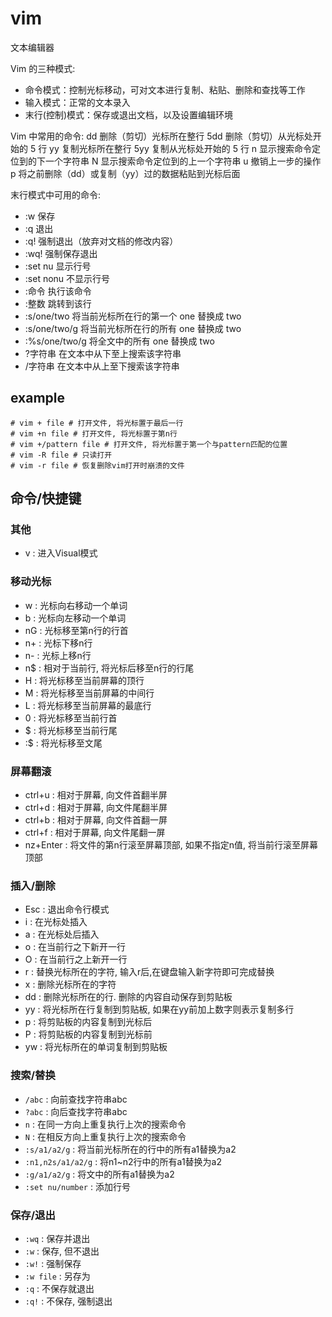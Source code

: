# vim
文本编辑器

Vim 的三种模式:
- 命令模式：控制光标移动，可对文本进行复制、粘贴、删除和查找等工作
- 输入模式：正常的文本录入
- 末行(控制)模式：保存或退出文档，以及设置编辑环境

Vim 中常用的命令:
dd 删除（剪切）光标所在整行
5dd 删除（剪切）从光标处开始的 5 行
yy 复制光标所在整行
5yy 复制从光标处开始的 5 行
n 显示搜索命令定位到的下一个字符串
N 显示搜索命令定位到的上一个字符串
u 撤销上一步的操作
p 将之前删除（dd）或复制（yy）过的数据粘贴到光标后面

末行模式中可用的命令:
- :w 保存
- :q 退出
- :q! 强制退出（放弃对文档的修改内容）
- :wq! 强制保存退出
- :set nu 显示行号
- :set nonu 不显示行号
- :命令 执行该命令
- :整数 跳转到该行
- :s/one/two 将当前光标所在行的第一个 one 替换成 two 
- :s/one/two/g 将当前光标所在行的所有 one 替换成 two 
- :%s/one/two/g 将全文中的所有 one 替换成 two 
- ?字符串 在文本中从下至上搜索该字符串
- /字符串 在文本中从上至下搜索该字符串

## example
```
# vim + file # 打开文件, 将光标置于最后一行
# vim +n file # 打开文件, 将光标置于第n行
# vim +/pattern file # 打开文件, 将光标置于第一个与pattern匹配的位置
# vim -R file # 只读打开
# vim -r file # 恢复删除vim打开时崩溃的文件
```

## 命令/快捷键

### 其他
- v : 进入Visual模式

### 移动光标
- w : 光标向右移动一个单词
- b : 光标向左移动一个单词
- nG : 光标移至第n行的行首
- n+ : 光标下移n行
- n- : 光标上移n行
- n$ : 相对于当前行, 将光标后移至n行的行尾
- H : 将光标移至当前屏幕的顶行
- M : 将光标移至当前屏幕的中间行
- L : 将光标移至当前屏幕的最底行
- 0 : 将光标移至当前行首
- $ : 将光标移至当前行尾
- :$ : 将光标移至文尾

### 屏幕翻滚
- ctrl+u : 相对于屏幕, 向文件首翻半屏
- ctrl+d : 相对于屏幕, 向文件尾翻半屏
- ctrl+b : 相对于屏幕, 向文件首翻一屏
- ctrl+f : 相对于屏幕, 向文件尾翻一屏
- nz+Enter : 将文件的第n行滚至屏幕顶部, 如果不指定n值, 将当前行滚至屏幕顶部

### 插入/删除
- Esc : 退出命令行模式
- i : 在光标处插入
- a : 在光标处后插入
- o : 在当前行之下新开一行
- O : 在当前行之上新开一行
- r : 替换光标所在的字符, 输入r后,在键盘输入新字符即可完成替换
- x : 删除光标所在的字符
- dd : 删除光标所在的行. 删除的内容自动保存到剪贴板
- yy : 将光标所在行复制到剪贴板, 如果在yy前加上数字则表示复制多行
- p : 将剪贴板的内容复制到光标后
- P : 将剪贴板的内容复制到光标前
- yw : 将光标所在的单词复制到剪贴板

### 搜索/替换
- `/abc` : 向前查找字符串abc
- `?abc` : 向后查找字符串abc
- `n` : 在同一方向上重复执行上次的搜索命令
- `N` : 在相反方向上重复执行上次的搜索命令
- `:s/a1/a2/g` : 将当前光标所在的行中的所有a1替换为a2
- `:n1,n2s/a1/a2/g` : 将n1~n2行中的所有a1替换为a2
- `:g/a1/a2/g` : 将文中的所有a1替换为a2
- `:set nu/number` : 添加行号

### 保存/退出
- `:wq` : 保存并退出
- `:w` : 保存, 但不退出
- `:w!` : 强制保存
- `:w file` : 另存为
- `:q` : 不保存就退出
- `:q!` : 不保存, 强制退出